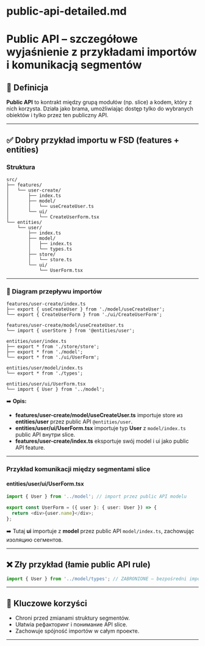 # public-api-detailed.md

# Public API – szczegółowe wyjaśnienie z przykładami importów i komunikacją segmentów

## 🔑 Definicja

**Public API** to kontrakt między grupą modułów (np. slice) a kodem, który z nich korzysta. Działa jako brama, umożliwiając dostęp tylko do wybranych obiektów i tylko przez ten publiczny API.

---

## ✅ Dobry przykład importu w FSD (features + entities)

### Struktura

```
src/
├── features/
│   └── user-create/
│       ├── index.ts
│       ├── model/
│       │   └── useCreateUser.ts
│       └── ui/
│           └── CreateUserForm.tsx
└── entities/
    └── user/
        ├── index.ts
        ├── model/
        │   ├── index.ts
        │   └── types.ts
        ├── store/
        │   └── store.ts
        └── ui/
            └── UserForm.tsx
```

---

### 🔄 Diagram przepływu importów

```
features/user-create/index.ts
├── export { useCreateUser } from './model/useCreateUser';
└── export { CreateUserForm } from './ui/CreateUserForm';

features/user-create/model/useCreateUser.ts
└── import { userStore } from '@entities/user';

entities/user/index.ts
├── export * from './store/store';
├── export * from './model';
└── export * from './ui/UserForm';

entities/user/model/index.ts
└── export * from './types';

entities/user/ui/UserForm.tsx
└── import { User } from '../model';
```

➡️ **Opis:**

- **features/user-create/model/useCreateUser.ts** importuje store из **entities/user** przez public API `@entities/user`.
- **entities/user/ui/UserForm.tsx** importuje typ **User** z `model/index.ts` public API внутри slice.
- **features/user-create/index.ts** eksportuje swój model i ui jako public API feature.

---

### Przykład komunikacji między segmentami slice

#### entities/user/ui/UserForm.tsx

```ts
import { User } from '../model'; // import przez public API modelu

export const UserForm = ({ user }: { user: User }) => {
  return <div>{user.name}</div>;
};
```

➡️ Tutaj **ui** importuje z **model** przez public API `model/index.ts`, zachowując изоляцию сегментов.

---

## ❌ Zły przykład (łamie public API rule)

```ts
import { User } from '../model/types'; // ZABRONIONE – bezpośredni import z pliku
```

---

## 🔑 Kluczowe korzyści

- Chroni przed zmianami struktury segmentów.
- Ułatwia рефакторинг i понимание API slice.
- Zachowuje spójność importów w całym проекте.

---
